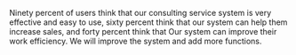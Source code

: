 Ninety percent of users think that our consulting service system is very effective and easy to use, sixty percent think that our system can help them increase sales, and forty percent think that Our system can improve their work efficiency. We will improve the system and add more functions.
